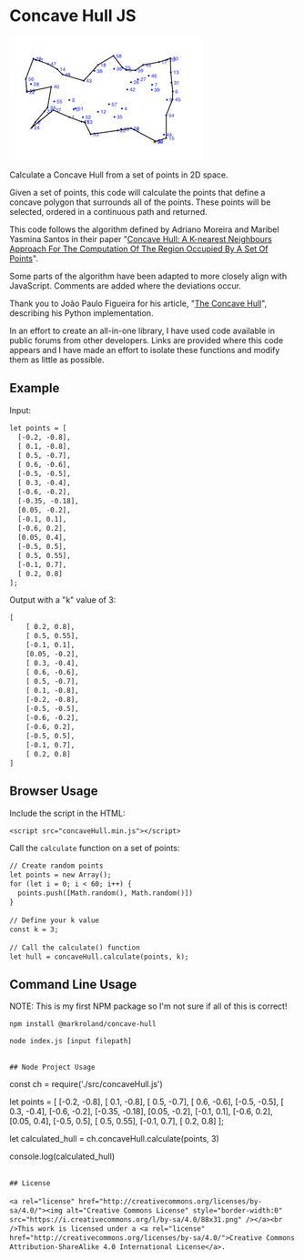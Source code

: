 # Concave Hull JS

![Points with concave hull outlined](demo.png)

Calculate a Concave Hull from a set of points in 2D space.

Given a set of points, this code will calculate the points that define a concave polygon that
surrounds all of the points. These points will be selected, ordered in a continuous path and returned.

This code follows the algorithm defined by Adriano Moreira and Maribel Yasmina Santos in their paper
"[Concave Hull: A K-nearest Neighbours Approach For The Computation Of The Region Occupied By A Set Of Points](http://repositorium.sdum.uminho.pt/bitstream/1822/6429/1/ConcaveHull_ACM_MYS.pdf)".

Some parts of the algorithm have been adapted to more closely align with JavaScript. Comments are
added where the deviations occur.

Thank you to João Paulo Figueira for his article,
"[The Concave Hull](https://towardsdatascience.com/the-concave-hull-c649795c0f0f)", 
describing his Python implementation.

In an effort to create an all-in-one library, I have used code available in public forums
from other developers. Links are provided where this code appears and I have made an effort to
isolate these functions and modify them as little as possible.

## Example

Input:

```
let points = [
  [-0.2, -0.8],
  [ 0.1, -0.8],
  [ 0.5, -0.7],
  [ 0.6, -0.6],
  [-0.5, -0.5],
  [ 0.3, -0.4],
  [-0.6, -0.2],
  [-0.35, -0.18],
  [0.05, -0.2],
  [-0.1, 0.1],
  [-0.6, 0.2],
  [0.05, 0.4],
  [-0.5, 0.5],
  [ 0.5, 0.55],
  [-0.1, 0.7],
  [ 0.2, 0.8]
];
```

Output with a "k" value of 3: 

```
[
    [ 0.2, 0.8],
    [ 0.5, 0.55],
    [-0.1, 0.1],
    [0.05, -0.2],
    [ 0.3, -0.4],
    [ 0.6, -0.6],
    [ 0.5, -0.7],
    [ 0.1, -0.8],
    [-0.2, -0.8],
    [-0.5, -0.5],
    [-0.6, -0.2],
    [-0.6, 0.2],
    [-0.5, 0.5],
    [-0.1, 0.7],
    [ 0.2, 0.8]
]
```

## Browser Usage

Include the script in the HTML:

```
<script src="concaveHull.min.js"></script>
```

Call the `calculate` function on a set of points:

```
// Create random points
let points = new Array();
for (let i = 0; i < 60; i++) {
  points.push([Math.random(), Math.random()])
}

// Define your k value
const k = 3;

// Call the calculate() function
let hull = concaveHull.calculate(points, k);
```

## Command Line Usage

NOTE: This is my first NPM package so I'm not sure if all of this is correct!

```
npm install @markroland/concave-hull
```

```
node index.js [input filepath] 
```

```

## Node Project Usage

```
const ch = require('./src/concaveHull.js')

let points = [
  [-0.2, -0.8],
  [ 0.1, -0.8],
  [ 0.5, -0.7],
  [ 0.6, -0.6],
  [-0.5, -0.5],
  [ 0.3, -0.4],
  [-0.6, -0.2],
  [-0.35, -0.18],
  [0.05, -0.2],
  [-0.1, 0.1],
  [-0.6, 0.2],
  [0.05, 0.4],
  [-0.5, 0.5],
  [ 0.5, 0.55],
  [-0.1, 0.7],
  [ 0.2, 0.8]
];

let calculated_hull = ch.concaveHull.calculate(points, 3)

console.log(calculated_hull)
```

## License

<a rel="license" href="http://creativecommons.org/licenses/by-sa/4.0/"><img alt="Creative Commons License" style="border-width:0" src="https://i.creativecommons.org/l/by-sa/4.0/88x31.png" /></a><br />This work is licensed under a <a rel="license" href="http://creativecommons.org/licenses/by-sa/4.0/">Creative Commons Attribution-ShareAlike 4.0 International License</a>.
